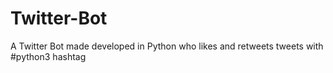 # Twitter-Bot
A Twitter Bot made developed in Python who likes and retweets tweets with #python3 hashtag
